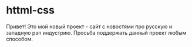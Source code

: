 # httml-css
Привет!
Это мой новый проект - сайт с новостями про
русскую и западную рэп индустрию. Просьба
поддержать данный проект любым способом.
